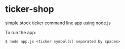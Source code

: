 # ticker-shop
simple stock ticker command line app using node.js

To run the app:
```
$ node app.js <ticker symbol(s) separated by spaces>
```
